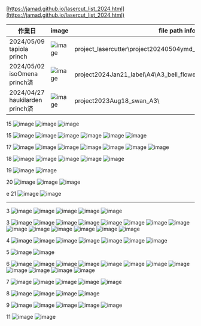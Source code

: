 <link rel="stylesheet" type="text/css" href="/assets/css/styles.css">

[https://jamad.github.io/lasercut_list_2024.html](https://jamad.github.io/lasercut_list_2024.html)


| 作業日 | image | file path info|
| -------------| ------------- | ------------- |
| 2024/05/09 tapiola princh| ![image](https://github.com/jamad/jamad.github.io/assets/949913/7e7c449b-df50-4f36-8467-e783cc216293)| project_lasercutter\project20240504ymd_ai_image | 
| 2024/05/02 isoOmena princh済| ![image](https://github.com/jamad/jamad.github.io/assets/949913/acc28949-f81b-4519-8924-af2a571cc4d3)| project2024Jan21_label\A4\A3_bell_flower_update_smaller_for_dish.pdf | 
| 2024/04/27 haukilarden princh済|  ![image](https://github.com/jamad/jamad.github.io/assets/949913/a0cda0f4-73aa-48e5-9e3c-d5e74f1f7938) | project2023Aug18_swan_A3\ |


15
![image](https://github.com/jamad/jamad.github.io/assets/949913/7d188ca8-2ac8-4928-b11c-f3aebd41bb83)
![image](https://github.com/jamad/jamad.github.io/assets/949913/3382f398-35d3-4e6c-ba6e-c59d14b1e0dd)
![image](https://github.com/jamad/jamad.github.io/assets/949913/014f0a73-6311-4999-8b41-286785acf99d)



15
![image](https://github.com/jamad/jamad.github.io/assets/949913/43585c93-03df-4ca0-a1c2-45356692c264)
![image](https://github.com/jamad/jamad.github.io/assets/949913/c0273c82-41bf-4745-91ef-12a8c8cfe5c8)
![image](https://github.com/jamad/jamad.github.io/assets/949913/220a5f9e-022b-4260-b86e-f165494daa1c)
![image](https://github.com/jamad/jamad.github.io/assets/949913/7aed4815-9b05-4a5d-ab25-8fb30499cebd)
![image](https://github.com/jamad/jamad.github.io/assets/949913/b59629ed-301d-43d1-9ea5-3a03481dbf2e)
![image](https://github.com/jamad/jamad.github.io/assets/949913/8876fc03-db7b-4bf7-8fda-078a359eea3e)



17
![image](https://github.com/jamad/jamad.github.io/assets/949913/2a6cee60-90ea-4d7e-a533-ce4e1c98e751)
![image](https://github.com/jamad/jamad.github.io/assets/949913/15818c98-ba81-4690-9e2b-55db389acfc4)
![image](https://github.com/jamad/jamad.github.io/assets/949913/7b2a555f-6acb-42ad-9970-f3267d8b5005)
![image](https://github.com/jamad/jamad.github.io/assets/949913/53cbb50c-3bae-475a-957d-34d02e092b6e)
![image](https://github.com/jamad/jamad.github.io/assets/949913/f326a5ca-55e4-4e73-92d2-0dd1616a007f)
![image](https://github.com/jamad/jamad.github.io/assets/949913/168967a9-a589-44c8-b7fc-e954c94905bd)
![image](https://github.com/jamad/jamad.github.io/assets/949913/4f3ebc3c-c3fd-4fcc-bdaa-7c563cc3e5eb)


18
![image](https://github.com/jamad/jamad.github.io/assets/949913/5eea5ab5-cbd2-4622-bffe-0edbd2c910ec)
![image](https://github.com/jamad/jamad.github.io/assets/949913/cc828439-fd46-4686-b0b2-17b99faaa743)
![image](https://github.com/jamad/jamad.github.io/assets/949913/dc380c3f-07b3-4cee-982e-7304a33064c5)
![image](https://github.com/jamad/jamad.github.io/assets/949913/0358060c-476d-4519-9fb6-d748a2b8b047)
![image](https://github.com/jamad/jamad.github.io/assets/949913/72445293-51a6-409e-9d2c-20121eff1c43)


19
![image](https://github.com/jamad/jamad.github.io/assets/949913/a4922f01-8477-450a-8694-c4eaf20c1c05)
![image](https://github.com/jamad/jamad.github.io/assets/949913/45fcd66a-8d11-4cf0-800c-270cc89a0de5)


20
![image](https://github.com/jamad/jamad.github.io/assets/949913/e1b1014a-bfa3-42de-9ea0-4f2fa37e8a8c)
![image](https://github.com/jamad/jamad.github.io/assets/949913/0d49948a-d5cb-491a-b4c0-c4829c060b43)
![image](https://github.com/jamad/jamad.github.io/assets/949913/b7424e63-170f-403a-a61a-1a8ec2ffe506)

e
21
![image](https://github.com/jamad/jamad.github.io/assets/949913/bfa5e1ec-6a14-4159-a785-c68cc8a2a5ba)
![image](https://github.com/jamad/jamad.github.io/assets/949913/cad88949-88b4-4b14-b200-625f7a6445b9)





---

3
![image](https://github.com/jamad/jamad.github.io/assets/949913/59267f83-8ea0-4dbe-bd38-44293d5db49a)
![image](https://github.com/jamad/jamad.github.io/assets/949913/9199fce7-5208-4989-9684-5e2d5166b8d7)
![image](https://github.com/jamad/jamad.github.io/assets/949913/8664d4e8-b792-4e17-836f-5baafa643ed4)
![image](https://github.com/jamad/jamad.github.io/assets/949913/8b874fd0-df65-413d-9d9e-7766eee7fd3f)
![image](https://github.com/jamad/jamad.github.io/assets/949913/03f53a1d-bd85-43e1-8961-6a2eb1cf752d)



3
![image](https://github.com/jamad/jamad.github.io/assets/949913/5282a1fa-c343-4c7c-a60a-2934f19e3dbf)
![image](https://github.com/jamad/jamad.github.io/assets/949913/dad0ebc2-020e-49a9-9aa4-5faaaafb2ceb)
![image](https://github.com/jamad/jamad.github.io/assets/949913/8db11c46-6be0-497e-8416-3bd2867e99b3)
![image](https://github.com/jamad/jamad.github.io/assets/949913/60c2aae5-2346-4d7a-9a62-b8abbf644f87)
![image](https://github.com/jamad/jamad.github.io/assets/949913/40f340df-d880-4e0a-97bd-012552c2fb5f)
![image](https://github.com/jamad/jamad.github.io/assets/949913/a8771de5-5fa9-4156-a578-73273e975fb8)
![image](https://github.com/jamad/jamad.github.io/assets/949913/368e5ede-bf72-4b31-a6b6-039bd83e6c1d)
![image](https://github.com/jamad/jamad.github.io/assets/949913/627e72a4-4949-4b18-aaa1-026d64eb52fe)
![image](https://github.com/jamad/jamad.github.io/assets/949913/37ccada0-534f-4efd-baec-dc62b90228d8)
![image](https://github.com/jamad/jamad.github.io/assets/949913/884430a8-e0ee-494e-bd44-394312eb0955)
![image](https://github.com/jamad/jamad.github.io/assets/949913/a1fc54c6-7b4a-46ef-8144-306ccea9259f)
![image](https://github.com/jamad/jamad.github.io/assets/949913/afc6fe23-cddf-4f0e-8f86-54e1548b4bf2)
![image](https://github.com/jamad/jamad.github.io/assets/949913/73e00340-94ec-4b85-af96-8eb11836be6b)
![image](https://github.com/jamad/jamad.github.io/assets/949913/16c1f5d4-a5a4-4953-a394-2fa2243ead50)


4
![image](https://github.com/jamad/jamad.github.io/assets/949913/31bbc41c-287b-4a28-8af5-3ce070ee563c)
![image](https://github.com/jamad/jamad.github.io/assets/949913/dcb61c6f-6dcc-43fa-a5ad-6709241d2dc7)
![image](https://github.com/jamad/jamad.github.io/assets/949913/09640241-4d1a-4b96-9ecb-601971c1d413)
![image](https://github.com/jamad/jamad.github.io/assets/949913/0271edec-0774-4dd5-809f-d68996410a31)
![image](https://github.com/jamad/jamad.github.io/assets/949913/bee89e64-ccdf-40d4-8edf-684b5955426c)
![image](https://github.com/jamad/jamad.github.io/assets/949913/657cf095-ff5b-4999-b00b-de49435dacb3)
![image](https://github.com/jamad/jamad.github.io/assets/949913/0e810b99-d74a-4f53-b553-158f72322126)


5
![image](https://github.com/jamad/jamad.github.io/assets/949913/a34cff3d-ed01-4643-b461-317ec81be54e)
![image](https://github.com/jamad/jamad.github.io/assets/949913/703413da-2dc7-434c-8a9e-150a09d718fd)


6
![image](https://github.com/jamad/jamad.github.io/assets/949913/affe6ca7-ff03-4d5f-b339-0001b5628158)
![image](https://github.com/jamad/jamad.github.io/assets/949913/16c61677-baa1-44a2-881f-41b0589db95d)
![image](https://github.com/jamad/jamad.github.io/assets/949913/2e11afb9-673a-4f7d-aa6c-76b0906c4ba1)
![image](https://github.com/jamad/jamad.github.io/assets/949913/a6e24830-3a8b-423d-9ef8-0d0abd986a70)
![image](https://github.com/jamad/jamad.github.io/assets/949913/3a825dff-1e31-4b6b-a7de-8dc1e758841d)
![image](https://github.com/jamad/jamad.github.io/assets/949913/25e3ec92-f854-4c20-8eaa-cc38dcd10aea)
![image](https://github.com/jamad/jamad.github.io/assets/949913/47c83c5e-f1d7-427c-9159-87fdb4b62584)
![image](https://github.com/jamad/jamad.github.io/assets/949913/3f68a8d1-8201-41f7-afb3-edbf09c98310)
![image](https://github.com/jamad/jamad.github.io/assets/949913/14728b9a-c9c3-4d6e-9902-e2a4e39215ba)
![image](https://github.com/jamad/jamad.github.io/assets/949913/54252c56-54fd-41bb-b3a6-2778880921f1)
![image](https://github.com/jamad/jamad.github.io/assets/949913/3ed03137-7f2c-49b0-9c16-f4a13693efd8)
![image](https://github.com/jamad/jamad.github.io/assets/949913/15756908-5e1c-4b59-abeb-a1e302ecd1b9)





7
![image](https://github.com/jamad/jamad.github.io/assets/949913/322eafa0-d6fe-4ff5-b4f0-7a06f33699a0)
![image](https://github.com/jamad/jamad.github.io/assets/949913/9f2466b2-89a0-4216-8782-6ebd7fea77d3)
![image](https://github.com/jamad/jamad.github.io/assets/949913/9d9ce00d-f38f-40f5-8427-7df0a3460d22)
![image](https://github.com/jamad/jamad.github.io/assets/949913/ea5e6dcd-015c-40d4-883a-2b8acd7397fa)
![image](https://github.com/jamad/jamad.github.io/assets/949913/575c3e57-1921-4263-9ba2-955243d9fc5e)



8
![image](https://github.com/jamad/jamad.github.io/assets/949913/5ae71a06-5e6c-4211-b452-e95a9acebbaa)
![image](https://github.com/jamad/jamad.github.io/assets/949913/58b73004-0120-425c-8ec9-5e182eb959df)
![image](https://github.com/jamad/jamad.github.io/assets/949913/22df7cd5-cb99-4292-ad88-30233b9929d9)
![image](https://github.com/jamad/jamad.github.io/assets/949913/f8cbd197-d593-4cc9-b2a5-e68477f9b68b)


9
![image](https://github.com/jamad/jamad.github.io/assets/949913/9584b8e6-d5ac-4330-93f5-89ffe73f13e2)
![image](https://github.com/jamad/jamad.github.io/assets/949913/a5ffc8c0-faf4-48df-9dba-1c2623319c85)
![image](https://github.com/jamad/jamad.github.io/assets/949913/c00e3fd0-1d82-499c-91e2-8d70d0c70e6f)
![image](https://github.com/jamad/jamad.github.io/assets/949913/909c7377-f143-444f-a520-3d7be154b708)
![image](https://github.com/jamad/jamad.github.io/assets/949913/8b8707ab-4956-4716-98cf-838b1c5b4f0d)




11
![image](https://github.com/jamad/jamad.github.io/assets/949913/caa7bb63-6ca8-4705-8024-557b735b51b9)
![image](https://github.com/jamad/jamad.github.io/assets/949913/b842504a-e892-466d-b9ff-516f470cb5c3)





